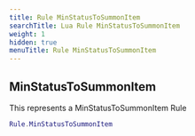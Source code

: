 ```yaml
---
title: Rule MinStatusToSummonItem
searchTitle: Lua Rule MinStatusToSummonItem
weight: 1
hidden: true
menuTitle: Rule MinStatusToSummonItem
---
```

## MinStatusToSummonItem

This represents a MinStatusToSummonItem Rule
```lua
Rule.MinStatusToSummonItem
```